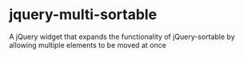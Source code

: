 jquery-multi-sortable
=====================

A jQuery widget that expands the functionality of jQuery-sortable by allowing multiple elements to be moved at once 
